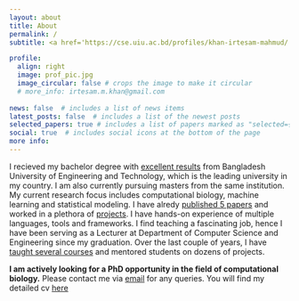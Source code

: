 ```yaml
---
layout: about
title: About
permalink: /
subtitle: <a href='https://cse.uiu.ac.bd/profiles/khan-irtesam-mahmud/'>Lecturer, Department of CSE, United International University</a> 

profile:
  align: right
  image: prof_pic.jpg
  image_circular: false # crops the image to make it circular
  # more_info: irtesam.m.khan@gmail.com
  
news: false  # includes a list of news items
latest_posts: false  # includes a list of the newest posts
selected_papers: true # includes a list of papers marked as "selected={true}"
social: true  # includes social icons at the bottom of the page
more info: 
---
```


I recieved my bachelor degree with [excellent results](/cv/) from Bangladesh University of Engineering and Technology, which is the leading university in my country. I am also currently pursuing masters from the same institution. My current research focus includes computational biology, machine learning and statistical modeling. I have alredy [published 5 papers](/publications/) and worked in a plethora of [projects](/_projects/). I have hands-on experience of multiple languages, tools and frameworks. I find teaching a fascinating job, hence I have been serving as a Lecturer at Department of Computer Science and Engineering since my graduation. Over the last couple of years, I have [taught several courses](/teaching/) and mentored students on dozens of projects.


<span id='hlt'><b>I am actively looking for a PhD opportunity in the field of computational biology.</b></span> Please contact me via [email](mailto:irtesam.m.khan@gmail.com) for any queries. You will find my detailed cv [here](/assets/pdf/irtesam_cv.pdf)



<!-- 
Write your biography here. Tell the world about yourself. Link to your favorite [subreddit](http://reddit.com). You can put a picture in, too. The code is already in, just name your picture `prof_pic.jpg` and put it in the `img/` folder.

Put your address / P.O. box / other info right below your picture. You can also disable any of these elements by editing `profile` property of the YAML header of your `_pages/about.md`. Edit `_bibliography/papers.bib` and Jekyll will render your [publications page](/al-folio/publications/) automatically.

Link to your social media connections, too. This theme is set up to use [Font Awesome icons](http://fortawesome.github.io/Font-Awesome/) and [Academicons](https://jpswalsh.github.io/academicons/), like the ones below. Add your Facebook, Twitter, LinkedIn, Google Scholar, or just disable all of them. -->